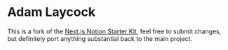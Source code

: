 # Adam Laycock

This is a fork of the [Next.js Notion Starter Kit](https://github.com/transitive-bullshit/nextjs-notion-starter-kit), feel free to submit changes, but definitely port anything substantial back to the main project.

<!--
TODO list
- Add a google analytics
- Articles - link table to page
- Generate social images?
- Calculated field doesn't work - "unit" has wrong argument
- Visual nits
  - Line-height feel wrong
  - Gallery element spacing
-->
